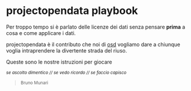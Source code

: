 # projectopendata playbook

Per troppo tempo si è parlato delle licenze dei dati senza pensare **prima** a cosa e come applicare i dati.

projectopendata è il contributo che noi di [osd](http://opensensorsdata.it/) vogliamo dare a chiunque voglia intraprendere la divertente strada del riuso.

Queste sono le nostre istruzioni per giocare

<small>*se ascolto dimentico // se vedo ricordo // se faccio capisco*
> Bruno Munari</small>
